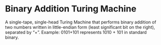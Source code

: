 # Binary Addition Turing Machine

A single-tape, single-head Turing Machine that performs binary addition of two numbers written in little-endian
form (least significant bit on the right), separated by “+”. Example: 0101+101 represents 1010 + 101 in standard
binary.
